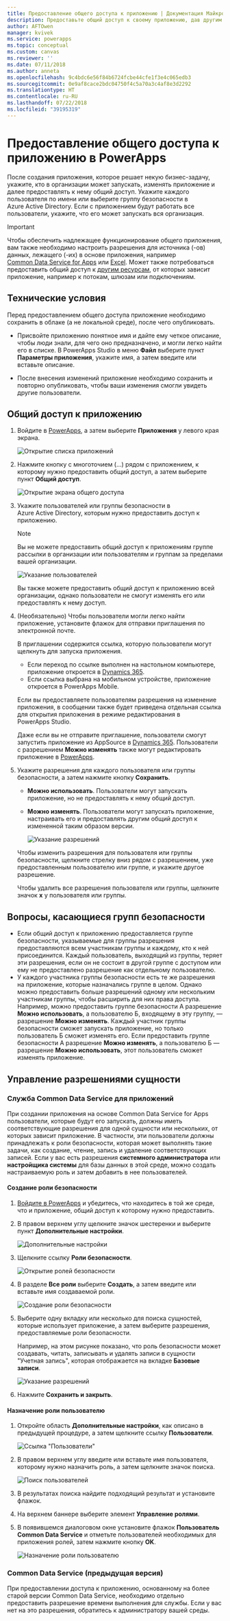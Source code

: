 ```yaml
---
title: Предоставление общего доступа к приложению | Документация Майкрософт
description: Предоставьте общий доступ к своему приложению, дав другим пользователям разрешение запускать его или изменять.
author: AFTOwen
manager: kvivek
ms.service: powerapps
ms.topic: conceptual
ms.custom: canvas
ms.reviewer: ''
ms.date: 07/11/2018
ms.author: anneta
ms.openlocfilehash: 9c4bdc6e56f84b6724fcbe44cfe1f3e4c065edb3
ms.sourcegitcommit: 0e9af8cace2bdc04750f4c5a70a3c4af8e3d2292
ms.translationtype: HT
ms.contentlocale: ru-RU
ms.lasthandoff: 07/22/2018
ms.locfileid: "39195319"
---
```

# <a name="share-an-app-in-powerapps"></a>Предоставление общего доступа к приложению в PowerApps

После создания приложения, которое решает некую бизнес-задачу, укажите, кто в организации может запускать, изменять приложение и далее предоставлять к нему общий доступ. Укажите каждого пользователя по имени или выберите группу безопасности в Azure Active Directory. Если с приложением будут работать все пользователи, укажите, что его может запускать вся организация.

> [!IMPORTANT]
> Чтобы обеспечить надлежащее функционирование общего приложения, вам также необходимо настроить разрешения для источника (-ов) данных, лежащего (-их) в основе приложения, например [Common Data Service for Apps](#common-data-service-for-apps) или [Excel](share-app-data.md). Может также потребоваться предоставить общий доступ к [другим ресурсам](share-app-resources.md), от которых зависит приложение, например к потокам, шлюзам или подключениям.

## <a name="prerequisites"></a>Технические условия

Перед предоставлением общего доступа приложение необходимо сохранить в облаке (а не локальной среде), после чего опубликовать.

- Присвойте приложению понятное имя и дайте ему четкое описание, чтобы люди знали, для чего оно предназначено, и могли легко найти его в списке. В PowerApps Studio в меню **Файл** выберите пункт **Параметры приложения**, укажите имя, а затем введите или вставьте описание.

- После внесения изменений приложение необходимо сохранить и повторно опубликовать, чтобы ваши изменения смогли увидеть другие пользователи.

## <a name="share-an-app"></a>Общий доступ к приложению

1. Войдите в [PowerApps](https://web.powerapps.com?utm_source=padocs&utm_medium=linkinadoc&utm_campaign=referralsfromdoc), а затем выберите **Приложения** у левого края экрана.

    ![Открытие списка приложений](./media/share-app/file-apps.png)

1. Нажмите кнопку с многоточием (...) рядом с приложением, к которому нужно предоставить общий доступ, а затем выберите пункт **Общий доступ**.

    ![Открытие экрана общего доступа](./media/share-app/ellipsis-share.png)

1. Укажите пользователей или группы безопасности в Azure Active Directory, которым нужно предоставить доступ к приложению.

    > [!NOTE]
    > Вы не можете предоставить общий доступ к приложениям группе рассылки в организации или пользователям и группам за пределами вашей организации.

    ![Указание пользователей](./media/share-app/share-list.png)

    Вы также можете предоставить общий доступ к приложению всей организации, однако пользователи не смогут изменять его или предоставлять к нему доступ.

1. (Необязательно) Чтобы пользователи могли легко найти приложение, установите флажок для отправки приглашения по электронной почте.

    В приглашении содержится ссылка, которую пользователи могут щелкнуть для запуска приложения.

    - Если переход по ссылке выполнен на настольном компьютере, приложение откроется в [Dynamics 365](http://home.dynamics.com).
    - Если ссылка выбрана на мобильном устройстве, приложение откроется в PowerApps Mobile.

    Если вы предоставляете пользователям разрешения на изменение приложения, в сообщении также будет приведена отдельная ссылка для открытия приложения в режиме редактирования в PowerApps Studio.

    Даже если вы не отправите приглашение, пользователи смогут запустить приложение из AppSource в [Dynamics 365](http://home.dynamics.com). Пользователи с разрешением **Можно изменять** также могут редактировать приложение в [PowerApps](http://web.powerapps.com?utm_source=padocs&utm_medium=linkinadoc&utm_campaign=referralsfromdoc).

1. Укажите разрешения для каждого пользователя или группы безопасности, а затем нажмите кнопку **Сохранить**.

    - **Можно использовать**. Пользователи могут запускать приложение, но не предоставлять к нему общий доступ.
    - **Можно изменять**. Пользователи могут запускать приложение, настраивать его и предоставлять другим общий доступ к измененной таким образом версии.

        ![Указание разрешений](./media/share-app/edit-use.png)

    Чтобы изменить разрешения для пользователя или группы безопасности, щелкните стрелку вниз рядом с разрешением, уже предоставленным пользователю или группе, и укажите другое разрешение.

    Чтобы удалить все разрешения пользователя или группы, щелкните значок **x** у пользователя или группы.

## <a name="security-group-considerations"></a>Вопросы, касающиеся групп безопасности

- Если общий доступ к приложению предоставляется группе безопасности, указываемые для группы разрешения предоставляются всем участникам группы и каждому, кто к ней присоединится. Каждый пользователь, выходящий из группы, теряет эти разрешения, если он не состоит в другой группе с доступом или ему не предоставлено разрешение как отдельному пользователю.
- У каждого участника группы безопасности есть те же разрешения на приложение, которые назначались группе в целом. Однако можно предоставить больше разрешений одному или нескольким участникам группы, чтобы расширить для них права доступа. Например, можно предоставить группе безопасности А разрешение **Можно использовать**, а пользователю Б, входящему в эту группу, — разрешение **Можно изменять**. Каждый участник группы безопасности сможет запускать приложение, но только пользователь Б сможет изменять его. Если предоставить группе безопасности А разрешение **Можно изменять**, а пользователю Б — разрешение **Можно использовать**, этот пользователь сможет изменять приложение.

## <a name="manage-entity-permissions"></a>Управление разрешениями сущности

### <a name="common-data-service-for-apps"></a>Служба Common Data Service для приложений

При создании приложения на основе Common Data Service for Apps пользователи, которые будут его запускать, должны иметь соответствующие разрешения для одной сущности или нескольких, от которых зависит приложение. В частности, эти пользователи должны принадлежать к роли безопасности, которая может выполнять такие задачи, как создание, чтение, запись и удаление соответствующих записей. Если у вас есть разрешения **системного администратора** или **настройщика системы** для базы данных в этой среде, можно создать настраиваемую роль и затем добавить в нее пользователей.

#### <a name="create-a-security-role"></a>Создание роли безопасности

1. [Войдите в PowerApps](https://web.powerapps.com?utm_source=padocs&utm_medium=linkinadoc&utm_campaign=referralsfromdoc) и убедитесь, что находитесь в той же среде, что и приложение, общий доступ к которому нужно предоставить.

1. В правом верхнем углу щелкните значок шестеренки и выберите пункт **Дополнительные настройки**.

    ![Дополнительные настройки](media/share-app/advanced-customizations.png)

1. Щелкните ссылку **Роли безопасности**.

    ![Открытие ролей безопасности](media/share-app/security-roles.png)

1. В разделе **Все роли** выберите **Создать**, а затем введите или вставьте имя создаваемой роли.

    ![Создание роли безопасности](media/share-app/new-role.png)

1. Выберите одну вкладку или несколько для поиска сущностей, которые использует приложение, а затем выберите разрешения, предоставляемые роли безопасности.

    Например, на этом рисунке показано, что роль безопасности может создавать, читать, записывать и удалять записи в сущности "Учетная запись", которая отображается на вкладке **Базовые записи**.

    ![Указание разрешений](media/share-app/grant-access.png)

1. Нажмите **Сохранить и закрыть**.

#### <a name="assign-a-user-to-a-role"></a>Назначение роли пользователю

1. Откройте область **Дополнительные настройки**, как описано в предыдущей процедуре, а затем щелкните ссылку **Пользователи**.

    ![Ссылка "Пользователи"](media/share-app/open-users.png)

1. В правом верхнем углу введите или вставьте имя пользователя, которому нужно назначить роль, а затем щелкните значок поиска.

    ![Поиск пользователей](media/share-app/search-users.png)

1. В результатах поиска найдите подходящий результат и установите флажок.

1. На верхнем баннере выберите элемент **Управление ролями**.

1. В появившемся диалоговом окне установите флажок **Пользователь Common Data Service** и отметьте пользователей необходимых для приложения ролей, затем нажмите кнопку **OK**.

    ![Назначение роли пользователю](media/share-app/assign-users.png)

### <a name="common-data-service-previous-version"></a>Common Data Service (предыдущая версия)

При предоставлении доступа к приложению, основанному на более старой версии Common Data Service, необходимо отдельно предоставить разрешение времени выполнения для службы. Если у вас нет на это разрешения, обратитесь к администратору вашей среды.